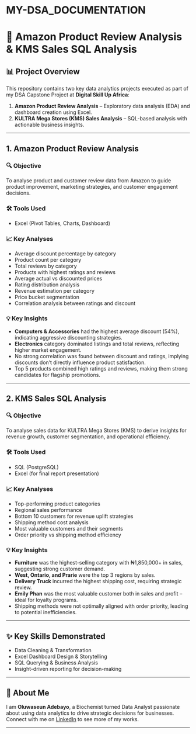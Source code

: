 # MY-DSA_DOCUMENTATION
# 🛒 Amazon Product Review Analysis & KMS Sales SQL Analysis

## 📊 Project Overview

This repository contains two key data analytics projects executed as part of my DSA Capstone Project at **Digital Skill Up Africa**:

1. **Amazon Product Review Analysis** – Exploratory data analysis (EDA) and dashboard creation using Excel.
2. **KULTRA Mega Stores (KMS) Sales Analysis** – SQL-based analysis with actionable business insights.

---

## 1. Amazon Product Review Analysis

### 🔍 **Objective**

To analyse product and customer review data from Amazon to guide product improvement, marketing strategies, and customer engagement decisions.

### 🛠 **Tools Used**

- Excel (Pivot Tables, Charts, Dashboard)

### 📈 **Key Analyses**

- Average discount percentage by category
- Product count per category
- Total reviews by category
- Products with highest ratings and reviews
- Average actual vs discounted prices
- Rating distribution analysis
- Revenue estimation per category
- Price bucket segmentation
- Correlation analysis between ratings and discount

### 💡 **Key Insights**

- **Computers & Accessories** had the highest average discount (54%), indicating aggressive discounting strategies.
- **Electronics** category dominated listings and total reviews, reflecting higher market engagement.
- No strong correlation was found between discount and ratings, implying discounts don’t directly influence product satisfaction.
- Top 5 products combined high ratings and reviews, making them strong candidates for flagship promotions.


---

## 2. KMS Sales SQL Analysis

### 🔍 **Objective**

To analyse sales data for KULTRA Mega Stores (KMS) to derive insights for revenue growth, customer segmentation, and operational efficiency.

### 🛠 **Tools Used**

- SQL (PostgreSQL)
- Excel (for final report presentation)

### 📈 **Key Analyses**

- Top-performing product categories
- Regional sales performance
- Bottom 10 customers for revenue uplift strategies
- Shipping method cost analysis
- Most valuable customers and their segments
- Order priority vs shipping method efficiency

### 💡 **Key Insights**

- **Furniture** was the highest-selling category with ₦1,850,000+ in sales, suggesting strong customer demand.
- **West, Ontario, and Prarie** were the top 3 regions by sales.
- **Delivery Truck** incurred the highest shipping cost, requiring strategic review.
- **Emily Phan** was the most valuable customer both in sales and profit – ideal for loyalty programs.
- Shipping methods were not optimally aligned with order priority, leading to potential inefficiencies.

---

## ✨ **Key Skills Demonstrated**

- Data Cleaning & Transformation
- Excel Dashboard Design & Storytelling
- SQL Querying & Business Analysis
- Insight-driven reporting for decision-making

---
## 👤 **About Me**

I am **Oluwaseun Adebayo**, a Biochemist turned Data Analyst passionate about using data analytics to drive strategic decisions for businesses. Connect with me on [LinkedIn](https://www.linkedin.com) to see more of my works.

---
